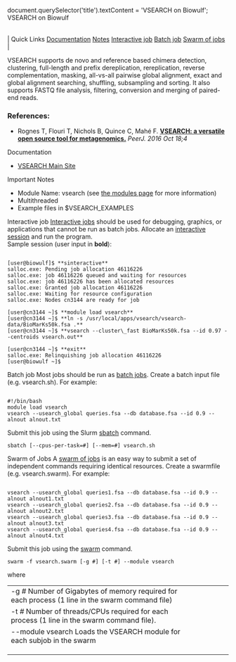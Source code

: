 

document.querySelector('title').textContent = 'VSEARCH on Biowulf';
VSEARCH on Biowulf


|  |
| --- |
| 
Quick Links
[Documentation](#doc)
[Notes](#notes)
[Interactive job](#int) 
[Batch job](#sbatch) 
[Swarm of jobs](#swarm) 
 |



VSEARCH supports de novo and reference based chimera detection, clustering, full-length and prefix dereplication, rereplication, reverse complementation, masking, all-vs-all pairwise global alignment, exact and global alignment searching, shuffling, subsampling and sorting. It also supports FASTQ file analysis, filtering, conversion and merging of paired-end reads.



### References:


* Rognes T, Flouri T, Nichols B, Quince C, Mahé F.
 [**VSEARCH: a versatile open source tool for metagenomics.**](https://www.ncbi.nlm.nih.gov/pubmed/27781170)
*PeerJ. 2016 Oct 18;4*


Documentation
* [VSEARCH Main Site](https://github.com/torognes/vsearch)


Important Notes
* Module Name: vsearch (see [the modules page](/apps/modules.html) for more information)
* Multithreaded
* Example files in $VSEARCH\_EXAMPLES



Interactive job
[Interactive jobs](/docs/userguide.html#int) should be used for debugging, graphics, or applications that cannot be run as batch jobs.
Allocate an [interactive session](/docs/userguide.html#int) and run the program.   
Sample session (user input in **bold**):



```

[user@biowulf]$ **sinteractive**
salloc.exe: Pending job allocation 46116226
salloc.exe: job 46116226 queued and waiting for resources
salloc.exe: job 46116226 has been allocated resources
salloc.exe: Granted job allocation 46116226
salloc.exe: Waiting for resource configuration
salloc.exe: Nodes cn3144 are ready for job

[user@cn3144 ~]$ **module load vsearch**
[user@cn3144 ~]$ **ln -s /usr/local/apps/vsearch/vsearch-data/BioMarKs50k.fsa .**
[user@cn3144 ~]$ **vsearch --cluster\_fast BioMarKs50k.fsa --id 0.97 --centroids vsearch.out**

[user@cn3144 ~]$ **exit**
salloc.exe: Relinquishing job allocation 46116226
[user@biowulf ~]$

```


Batch job
Most jobs should be run as [batch jobs](/docs/userguide.html#submit).
Create a batch input file (e.g. vsearch.sh). For example:



```

#!/bin/bash
module load vsearch
vsearch --usearch_global queries.fsa --db database.fsa --id 0.9 --alnout alnout.txt

```

Submit this job using the Slurm [sbatch](/docs/userguide.html) command.



```
sbatch [--cpus-per-task=#] [--mem=#] vsearch.sh
```

Swarm of Jobs 
A [swarm of jobs](/apps/swarm.html) is an easy way to submit a set of independent commands requiring identical resources.
Create a swarmfile (e.g. vsearch.swarm). For example:



```

vsearch --usearch_global queries1.fsa --db database.fsa --id 0.9 --alnout alnout1.txt
vsearch --usearch_global queries2.fsa --db database.fsa --id 0.9 --alnout alnout2.txt
vsearch --usearch_global queries3.fsa --db database.fsa --id 0.9 --alnout alnout3.txt
vsearch --usearch_global queries4.fsa --db database.fsa --id 0.9 --alnout alnout4.txt

```

Submit this job using the [swarm](/apps/swarm.html) command.



```
swarm -f vsearch.swarm [-g #] [-t #] --module vsearch
```

where


|  |  |  |  |  |  |
| --- | --- | --- | --- | --- | --- |
| -g *#*  Number of Gigabytes of memory required for each process (1 line in the swarm command file)
 | -t *#* Number of threads/CPUs required for each process (1 line in the swarm command file).
 | --module vsearch Loads the VSEARCH module for each subjob in the swarm 
 | |
 | |
 | |








